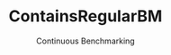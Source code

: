 ---
layout: docu
title: ContainsRegularBM
subtitle: Continuous Benchmarking
selected: Contains_Tpch
expanded: Benchmarking
benchmark: /individual_results/ContainsRegularBM.html
---